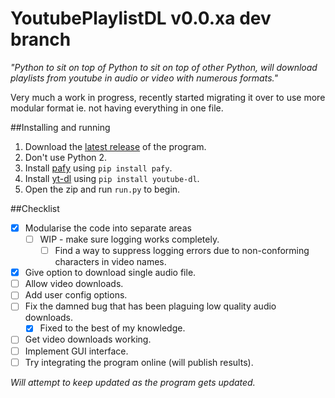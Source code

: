 # YoutubePlaylistDL v0.0.xa dev branch
*"Python to sit on top of Python to sit on top of other Python, will download playlists from youtube in audio or video with numerous formats."*

Very much a work in progress, recently started migrating it over to use more modular format ie. not having everything in one file.

##Installing and running
1) Download the [latest release](https://github.com/Pytato/YoutubePlaylistDL/releases) of the program.
2) Don't use Python 2.
3) Install [pafy](http://np1.github.io/pafy/) using `pip install pafy`.
4) Install [yt-dl](https://github.com/rg3/youtube-dl/) using `pip install youtube-dl`.
5) Open the zip and run `run.py` to begin.

##Checklist
- [x] Modularise the code into separate areas
    - [ ] WIP - make sure logging works completely.
        - [ ] Find a way to suppress logging errors due to non-conforming characters in video names.
- [x] Give option to download single audio file.
- [ ] Allow video downloads.
- [ ] Add user config options.
- [ ] Fix the damned bug that has been plaguing low quality audio downloads.
    - [x] Fixed to the best of my knowledge.
- [ ] Get video downloads working.
- [ ] Implement GUI interface. 
- [ ] Try integrating the program online (will publish results).

*Will attempt to keep updated as the program gets updated.*